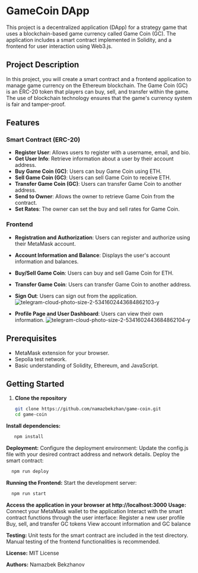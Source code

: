 # GameCoin DApp

This project is a decentralized application (DApp) for a strategy game that uses a blockchain-based game currency called Game Coin (GC). The application includes a smart contract implemented in Solidity, and a frontend for user interaction using Web3.js.

## Project Description

In this project, you will create a smart contract and a frontend application to manage game currency on the Ethereum blockchain. The Game Coin (GC) is an ERC-20 token that players can buy, sell, and transfer within the game. The use of blockchain technology ensures that the game's currency system is fair and tamper-proof.

## Features

### Smart Contract (ERC-20)

- **Register User**: Allows users to register with a username, email, and bio.
- **Get User Info**: Retrieve information about a user by their account address.
- **Buy Game Coin (GC)**: Users can buy Game Coin using ETH.
- **Sell Game Coin (GC)**: Users can sell Game Coin to receive ETH.
- **Transfer Game Coin (GC)**: Users can transfer Game Coin to another address.
- **Send to Owner**: Allows the owner to retrieve Game Coin from the contract.
- **Set Rates**: The owner can set the buy and sell rates for Game Coin.

### Frontend

- **Registration and Authorization**: Users can register and authorize using their MetaMask account.
- **Account Information and Balance**: Displays the user's account information and balances.
- **Buy/Sell Game Coin**: Users can buy and sell Game Coin for ETH.
- **Transfer Game Coin**: Users can transfer Game Coin to another address.
- **Sign Out**: Users can sign out from the application.
![telegram-cloud-photo-size-2-5341602443684862103-y](https://github.com/namazbekzhan/game-coin/assets/169717110/7195405b-f937-4d1f-8f8a-2120bcb2985b)


- **Profile Page and User Dashboard**: Users can view their own information.
![telegram-cloud-photo-size-2-5341602443684862104-y](https://github.com/namazbekzhan/game-coin/assets/169717110/e95c50f0-7ba3-4ad2-809b-56453320004b)


## Prerequisites

- MetaMask extension for your browser.
- Sepolia test network.
- Basic understanding of Solidity, Ethereum, and JavaScript.

## Getting Started

1. **Clone the repository**
   ```bash
   git clone https://github.com/namazbekzhan/game-coin.git
   cd game-coin

**Install dependencies:**

   ```bash
      npm install
   ```



**Deployment:**
Configure the deployment environment:
Update the config.js file with your desired contract address and network details.
Deploy the smart contract:

 ```bash
   npm run deploy
   ```


**Running the Frontend:**
Start the development server:

 ```bash
   npm run start
```



**Access the application in your browser at http://localhost:3000**
**Usage:**
  Connect your MetaMask wallet to the application
  Interact with the smart contract functions through the user interface:
  Register a new user profile
  Buy, sell, and transfer GC tokens
  View account information and GC balance

**Testing:**
   Unit tests for the smart contract are included in the test directory.
  Manual testing of the frontend functionalities is recommended.

**License:**
  MIT License

**Authors:**
  Namazbek Bekzhanov

